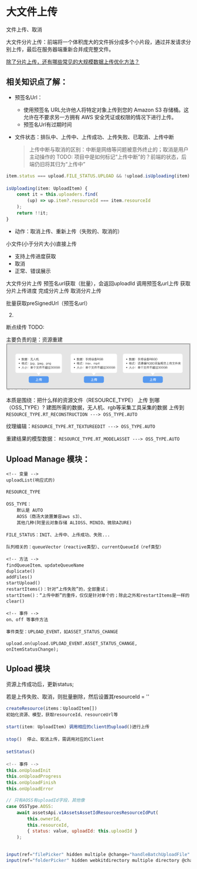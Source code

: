 # 大文件上传
文件上传、取消


大文件分片上传：前端将一个体积庞大的文件拆分成多个小片段，通过并发请求分别上传，最后在服务器端重新合并成完整文件。


[除了分片上传，还有哪些常见的大规模数据上传优化方法？](https://www.doubao.com/thread/w70774dab4285d922)

## 相关知识点了解：
* 预签名Url：
    * 使用预签名 URL允许他人将特定对象上传到您的 Amazon S3 存储桶。这允许在不要求另一方拥有 AWS 安全凭证或权限的情况下进行上传。
    * 预签名Url有过期时间

* 文件状态：排队中、上传中、上传成功、上传失败、已取消、上传中断   
    > 上传中断与取消的区别：中断是网络等问题被意外终止的；取消是用户主动操作的  TODO:
    > 项目中是如何标记“上传中断”的？前端的状态，后端仍旧将其归为“上传中”
```js 
item.status === upload.FILE_STATUS.UPLOAD && !upload.isUploading(item)

isUploading(item: UploadItem) {
    const it = this.uploaders.find(
        (up) => up.item?.resourceId === item.resourceId
    );
    return !!it;
}
```

* 动作：取消上传、重新上传（失败的、取消的）


小文件(小于分片大小)直接上传
* 支持上传进度获取
* 取消
* 正常、错误展示

大文件分片上传
预签名url获取（批量），会返回uploadId
调用预签名url上传
获取分片上传进度
完成分片上传
取消分片上传

批量获取preSignedUrl（预签名url）

2. 
断点续传  TODO:




主要负责的是：资源重建
![琼宇资源文件上传分类](./icon/琼宇资源文件上传分类.jpg)

本质是围绕：把什么样的资源文件（RESOURCE_TYPE） 上传 到哪（OSS_TYPE）?
建图所需的数据，无人机、rgb等采集工具采集的数据 上传到
`RESOURCE_TYPE.RT_RECONSTRUCTION ---> OSS_TYPE.AUTO`

纹理编辑：`RESOURCE_TYPE.RT_TEXTUREEDIT ---> OSS_TYPE.AUTO`

重建结果的模型数据：
`RESOURCE_TYPE.RT_MODELASSET ---> OSS_TYPE.AUTO`




## Upload Manage 模块：
```
<!-- 变量 -->
uploadList(响应式的)

RESOURCE_TYPE

OSS_TYPE：
    默认是 AUTO
    AOSS（商汤大装置兼容aws s3）、
    其他几种(阿里云对象存储 ALIOSS、MINIO、微软AZURE)

FILE_STATUS：INIT、上传中、上传成功、失败...

队列相关的：queueVector（reactive类型）、currentQueueId（ref类型）

<!-- 方法 -->
findQueueItem、updateQueueName
duplicate()
addFiles()
startUpload()
restartItems()：针对“上传失败”的，全部重试；
startItem()：“上传中断”的重传，仅仅是针对单个的；除此之外和restartItems是一样的
clear()

<!-- 事件 -->
on、off 等事件方法

事件类型：UPLOAD_EVENT，如ASSET_STATUS_CHANGE

upload.on(upload.UPLOAD_EVENT.ASSET_STATUS_CHANGE, onItemStatusChange);
```

## Upload 模块
资源上传成功后，更新status;

若是上传失败、取消，则批量删除，然后设置其resourceId = ''

```js
createResource(items：UploadItem[])
初始化资源、模型，获取resourceId、resourceUrl等

start(item: UploadItem) 调用相应的client的upload()进行上传

stop()  停止、取消上传，需调用对应的Client

setStatus()

<!-- 事件 -->
this.onUploadInit 
this.onUploadProgress 
this.onUploadFinish
this.onUploadError 
```

```js
// 只有AOSS有uploadId字段，其他像
case OSSType.AOSS:
    await assetsApi.v1AssetsAssetIdResourcesResourceIdPut(
        this.ownerId, 
        this.resourceId,
        { status: value, uploadId: this.uploadId }
    );
```

## 
```js
input(ref="filePicker" hidden multiple @change="handleBatchUploadFile" :accept="SUPPORT_FILE.suffixSet" type="file")
input(ref="folderPicker" hidden webkitdirectory multiple directory @change="hanleUploadFolder" type="file")
```